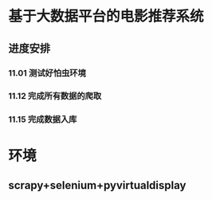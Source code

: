 # 基于大数据平台的电影推荐系统

## 进度安排
### 11.01 测试好怕虫环境
### 11.12 完成所有数据的爬取
### 11.15 完成数据入库


# 环境
## scrapy+selenium+pyvirtualdisplay
